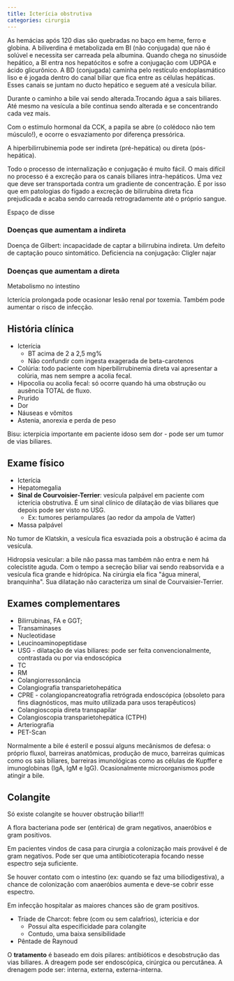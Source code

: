 ```yaml
---
title: Icterícia obstrutiva
categories: cirurgia
---
```


As hemácias após 120 dias são quebradas no baço em heme, ferro e globina. A biliverdina é metabolizada em BI (não conjugada) que não é solúvel e necessita ser carreada pela albumina. Quando chega no sinusóide hepático, a BI entra nos hepatócitos e sofre a conjugação com UDPGA e ácido glicurônico. A BD (conjugada) caminha pelo restículo endoplasmático liso e é jogada dentro do canal biliar que fica entre as células hepáticas. Esses canais se juntam no ducto hepático e seguem até a vesícula biliar.

Durante o caminho a bile vai sendo alterada.Trocando água a sais biliares. Até mesmo na vesícula a bile continua sendo alterada e se concentrando cada vez mais.

Com o estímulo hormonal da CCK, a papila se abre (o colédoco não tem músculo!), e ocorre o esvaziamento por diferença pressórica.

A hiperbilirrubinemia pode ser indireta (pré-hepática) ou direta (pós-hepática).

Todo o processo de internalização e conjugação é muito fácil. O mais difícil no processo é a excreção para os canais biliares intra-hepáticos. Uma vez que deve ser transportada contra um gradiente de concentração. É por isso que em patologias do fígado a excreção de bilirrubina direta fica prejudicada e acaba sendo carreada retrogradamente até o próprio sangue.

Espaço de disse

### Doenças que aumentam a indireta
Doença de Gilbert: incapacidade de captar a bilirrubina indireta. Um defeito de captação pouco sintomático.
Deficiencia na conjugação: Cligler najar

### Doenças que aumentam a direta









Metabolismo no intestino


Icterícia prolongada pode ocasionar lesão renal por toxemia. Também pode aumentar o risco de infecção.


## História clínica

* Icterícia
  * BT acima de 2 a 2,5 mg%
  * Não confundir com ingesta exagerada de beta-carotenos
* Colúria: todo paciente com hiperbilirrubinemia direta vai apresentar a colúria, mas nem sempre a acolia fecal.
* Hipocolia ou acolia fecal: só ocorre quando há uma obstrução ou ausência TOTAL de fluxo.
* Prurido
* Dor
* Náuseas e vômitos
* Astenia, anorexia e perda de peso

Bisu: icterpicia importante em paciente idoso sem dor - pode ser um tumor de vias biliares.

## Exame físico

* Icterícia
* Hepatomegalia
* **Sinal de Courvoisier-Terrier**: vesícula palpável em paciente com icterícia obstrutiva. É um sinal clínico de dilatação de vias biliares que depois pode ser visto no USG.
  * Ex: tumores periampulares (ao redor da ampola de Vatter)
* Massa palpável

No tumor de Klatskin, a vesícula fica esvaziada pois a obstrução é acima da vesícula.

Hidropsia vesicular: a bile não passa mas também não entra e nem há colecistite aguda. Com o tempo a secreção biliar vai sendo reabsorvida e a vesícula fica grande e hidrópica. Na cirúrgia ela fica "água mineral, branquinha". Sua dilatação não caracteriza um sinal de Courvaisier-Terrier.

## Exames complementares

* Bilirrubinas, FA e GGT;
* Transaminases
* Nucleotidase
* Leucinoaminopeptidase
* USG - dilatação de vias biliares: pode ser feita convencionalmente, contrastada ou por via endoscópica
* TC
* RM
* Colangiorressonância
* Colangiografia transparietohepática
* CPRE - colangiopancreatografia retrógrada endoscópica (obsoleto para fins diagnósticos, mas muito utilizada para usos terapêuticos)
* Colangioscopia direta transpapilar
* Colangioscopia transparietohepática (CTPH)
* Arteriografia
* PET-Scan

Normalmente a bile é esteril e possui alguns mecânismos de defesa: o próprio fluxol, barreiras anatômicas, produção de muco, barreiras químicas como os sais biliares, barreiras imunológicas como as células de Kupffer e imunoglobinas (IgA, IgM e IgG). Ocasionalmente microorganismos pode atingir a bile.

## Colangite


<p class="alert aviso-red">Só existe colangite se houver obstrução biliar!!!</p>

A flora bacteriana pode ser (entérica) de gram negativos, anaeróbios e gram positivos.

Em pacientes vindos de casa para cirurgia a colonização mais provável é de gram negativos. Pode ser que uma antibioticoterapia focando nesse espectro seja suficiente.

Se houver contato com o intestino (ex: quando se faz uma biliodigestiva), a chance de colonização com anaeróbios aumenta e deve-se cobrir esse espectro.

Em infecção hospitalar as maiores chances são de gram positivos.

* Tríade de Charcot: febre (com ou sem calafrios), icterícia e dor
  * Possui alta especificidade para colangite
  * Contudo, uma baixa sensibilidade
* Pêntade de Raynoud

O **tratamento** é baseado em dois pilares: antibióticos e desobstrução das vias biliares. A dreagem pode ser endoscópica, cirúrgica ou percutânea. A drenagem pode ser: interna, externa, externa-interna.
